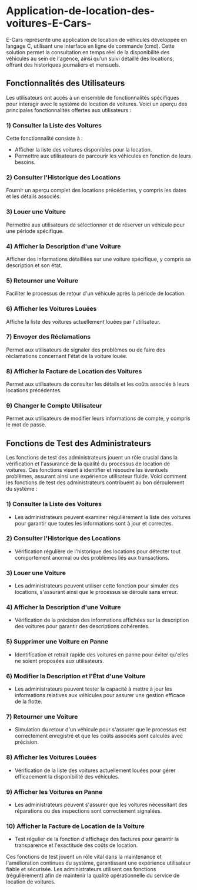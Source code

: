 # Application-de-location-des-voitures-E-Cars-
E-Cars représente une application de location de véhicules développée en langage C, utilisant une interface en ligne de commande (cmd). Cette solution permet la consultation en temps réel de la disponibilité des véhicules au sein de l'agence, ainsi qu'un suivi détaillé des locations, offrant des historiques journaliers et mensuels.
## Fonctionnalités des Utilisateurs

Les utilisateurs ont accès à un ensemble de fonctionnalités spécifiques pour interagir avec le système de location de voitures. Voici un aperçu des principales fonctionnalités offertes aux utilisateurs :

### 1) Consulter la Liste des Voitures

Cette fonctionnalité consiste à :
- Afficher la liste des voitures disponibles pour la location.
- Permettre aux utilisateurs de parcourir les véhicules en fonction de leurs besoins.

### 2) Consulter l'Historique des Locations

Fournir un aperçu complet des locations précédentes, y compris les dates et les détails associés.

### 3) Louer une Voiture

Permettre aux utilisateurs de sélectionner et de réserver un véhicule pour une période spécifique.

### 4) Afficher la Description d'une Voiture

Afficher des informations détaillées sur une voiture spécifique, y compris sa description et son état.

### 5) Retourner une Voiture

Faciliter le processus de retour d'un véhicule après la période de location.

### 6) Afficher les Voitures Louées

Affiche la liste des voitures actuellement louées par l'utilisateur.

### 7) Envoyer des Réclamations

Permet aux utilisateurs de signaler des problèmes ou de faire des réclamations concernant l'état de la voiture louée.

### 8) Afficher la Facture de Location des Voitures

Permet aux utilisateurs de consulter les détails et les coûts associés à leurs locations précédentes.

### 9) Changer le Compte Utilisateur

Permet aux utilisateurs de modifier leurs informations de compte, y compris le mot de passe.

## Fonctions de Test des Administrateurs

Les fonctions de test des administrateurs jouent un rôle crucial dans la vérification et l'assurance de la qualité du processus de location de voitures. Ces fonctions visent à identifier et résoudre les éventuels problèmes, assurant ainsi une expérience utilisateur fluide. Voici comment les fonctions de test des administrateurs contribuent au bon déroulement du système :

### 1) Consulter la Liste des Voitures

- Les administrateurs peuvent examiner régulièrement la liste des voitures pour garantir que toutes les informations sont à jour et correctes.

### 2) Consulter l'Historique des Locations

- Vérification régulière de l'historique des locations pour détecter tout comportement anormal ou des problèmes liés aux transactions.

### 3) Louer une Voiture

- Les administrateurs peuvent utiliser cette fonction pour simuler des locations, s'assurant ainsi que le processus se déroule sans erreur.

### 4) Afficher la Description d'une Voiture

- Vérification de la précision des informations affichées sur la description des voitures pour garantir des descriptions cohérentes.

### 5) Supprimer une Voiture en Panne

- Identification et retrait rapide des voitures en panne pour éviter qu'elles ne soient proposées aux utilisateurs.

### 6) Modifier la Description et l'État d'une Voiture

- Les administrateurs peuvent tester la capacité à mettre à jour les informations relatives aux véhicules pour assurer une gestion efficace de la flotte.

### 7) Retourner une Voiture

- Simulation du retour d'un véhicule pour s'assurer que le processus est correctement enregistré et que les coûts associés sont calculés avec précision.

### 8) Afficher les Voitures Louées

- Vérification de la liste des voitures actuellement louées pour gérer efficacement la disponibilité des véhicules.

### 9) Afficher les Voitures en Panne

- Les administrateurs peuvent s'assurer que les voitures nécessitant des réparations ou des inspections sont correctement signalées.

### 10) Afficher la Facture de Location de la Voiture

- Test régulier de la fonction d'affichage des factures pour garantir la transparence et l'exactitude des coûts de location.

Ces fonctions de test jouent un rôle vital dans la maintenance et l'amélioration continues du système, garantissant une expérience utilisateur fiable et sécurisée. Les administrateurs utilisent ces fonctions (régulièrement) afin de maintenir la qualité opérationnelle du service de location de voitures.
